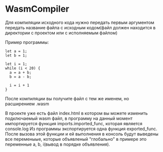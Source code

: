 # WasmCompiler

Для компиляции исходного кода нужно передать первым аргументом передать название файла с исходным кодом(файл должен находится в директории с проектом или с исполняемым файлом)

Пример программы:
```
let a = 1;
let b = 1;

let i = 1;
while (i < 20) {
  a = a + b;
  b = a - b;
  
  i = i + 1
}
```

После компиляции вы получите файл с тем же именем, но расширением .wasm

В проекте уже есть файл index.html в котором вы можете изменить подключаемый wasm файл, в программу на данный момент импортируется функция imports.imported_func, которая является console.log
Из программы экспортируется одна функция exported_func. После вызова этой функции и ей выполнения в консоль будут выведены все переменыые, которые объявленый "глобально" в примере это переменные a, b, i(вывод в порядке объявления).

